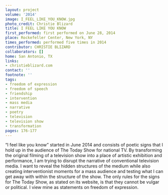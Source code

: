 ```yaml
---
layout: project
volume: '2014'
image: I_FEEL_LIKE_YOU_KNOW.jpg
photo_credit: Christie Blizard
title: I FEEL LIKE YOU KNOW
first_performed: first performed on June 28, 2014
place: Rockefeller Center, New York, NY
times_performed: performed five times in 2014
contributor: CHRISTIE BLIZARD
collaborators: []
home: San Antonio, TX
links:
- christieblizard.com
contact: ''
footnote: ''
tags:
- freedom of expression
- freedom of speech
- friendship
- intervention
- mass media
- narrative
- poetry
- television
- television show
- transformation
pages: 176-177
---
```


“I feel like you know” started in June 2014 and consists of poetic signs that I hold up in the audience of The Today Show for national TV. By transforming the original filming of a television show into a place of artistic exhibition and performance, I am trying to disrupt the narrative of conventional television media. I want to reveal the hidden structures of the medium while also creating interventionist moments for a mass audience and testing what I can get away with within the structure of the show. The only rules for the signs for The Today Show, as stated on its website, is that they cannot be vulgar or political. I view mine as statements on freedom of expression.
